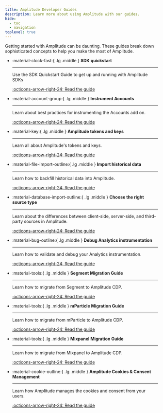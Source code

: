 ```yaml
---
title: Amplitude Developer Guides
description: Learn more about using Amplitude with our guides.
hide:
  - toc
  - navigation
toplevel: true
---
```


Getting started with Amplitude can be daunting. These guides break down sophisticated concepts to help you make the most of Amplitude. 

<div class="grid cards" markdown>

- :material-clock-fast:{ .lg .middle } __SDK quickstart__

    ---

    Use the SDK Quickstart Guide to get up and running with Amplitude SDKs 

    [:octicons-arrow-right-24: Read the guide](../data/sdks/sdk-quickstart/)

- :material-account-group:{ .lg .middle } __Instrument Accounts__

    ---

    Learn about best practices for instrumenting the Accounts add on.

    [:octicons-arrow-right-24: Read the guide](../guides/accounts-instrumentation-guide/)

- :material-key:{ .lg .middle } __Amplitude tokens and keys__

    ---

    Learn all about Amplitude's tokens and keys.

    [:octicons-arrow-right-24: Read the guide](../guides/amplitude-keys-guide/)

- :material-file-import-outline:{ .lg .middle } __Import historical data__

    ---

    Learn how to backfill historical data into Amplitude. 

    [:octicons-arrow-right-24: Read the guide](../analytics/data-backfill-guide/)

- :material-database-import-outline:{ .lg .middle } __Choose the right source type__

    ---

    Learn about the differences between client-side, server-side, and third-party sources in Amplitude. 

    [:octicons-arrow-right-24: Read the guide](../data/sources/client-side-vs-server-side/)

- :material-bug-outline:{ .lg .middle } __Debug Analytics instrumentation__

    ---

    Learn how to validate and debug your Analytics instrumentation.  

    [:octicons-arrow-right-24: Read the guide](../data/debugger)

- :material-tools:{ .lg .middle } __Segment Migration Guide__

    ---

    Learn how to migrate from Segment to Amplitude CDP.  

    [:octicons-arrow-right-24: Read the guide](../guides/segment-migration-guide)

- :material-tools:{ .lg .middle } __mParticle Migration Guide__

    ---

    Learn how to migrate from mParticle to Amplitude CDP.

    [:octicons-arrow-right-24: Read the guide](../guides/mparticle-migration-guide)

- :material-tools:{ .lg .middle } __Mixpanel Migration Guide__

    ---

    Learn how to migrate from Mixpanel to Amplitude CDP.

    [:octicons-arrow-right-24: Read the guide](../guides/mixpanel-migration-guide)

- :material-cookie-outline:{ .lg .middle } __Amplitude Cookies & Consent Management__

    ---

    Learn how Amplitude manages the cookies and consent from your users.

    [:octicons-arrow-right-24: Read the guide](../guides/cookies-consent-mgmt-guide)
    
</div>